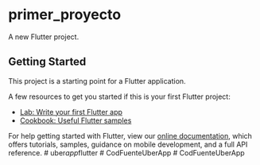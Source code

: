 # primer_proyecto

A new Flutter project.

## Getting Started

This project is a starting point for a Flutter application.

A few resources to get you started if this is your first Flutter project:

- [Lab: Write your first Flutter app](https://flutter.dev/docs/get-started/codelab)
- [Cookbook: Useful Flutter samples](https://flutter.dev/docs/cookbook)

For help getting started with Flutter, view our
[online documentation](https://flutter.dev/docs), which offers tutorials,
samples, guidance on mobile development, and a full API reference.
#   u b e r _ a p p _ f l u t t e r  
 #   C o d F u e n t e U b e r A p p  
 #   C o d F u e n t e U b e r A p p  
 